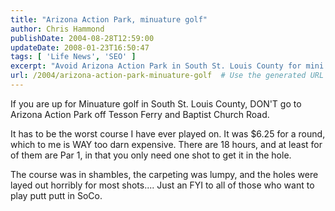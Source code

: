 ```yaml
---
title: "Arizona Action Park, minuature golf"
author: Chris Hammond
publishDate: 2004-08-28T12:59:00
updateDate: 2008-01-23T16:50:47
tags: [ 'Life News', 'SEO' ]
excerpt: "Avoid Arizona Action Park in South St. Louis County for mini golf – overpriced and poorly maintained course not worth it. Find out more here!"
url: /2004/arizona-action-park-minuature-golf  # Use the generated URL with year
---
```

<P>If you are up for Minuature golf in South St. Louis County, DON'T go to Arizona Action Park off Tesson Ferry and Baptist Church Road.</P> <P>It has to be the worst course I have ever played on. It was $6.25 for a round, which to me is WAY too darn expensive. There are 18 hours, and at least for of them are Par 1, in that you only need one shot to get it in the hole.</P> <P>The course was in shambles, the carpeting was lumpy, and the holes were layed out horribly for most shots.... Just an FYI to all of those who want to play putt putt in SoCo.</P>


